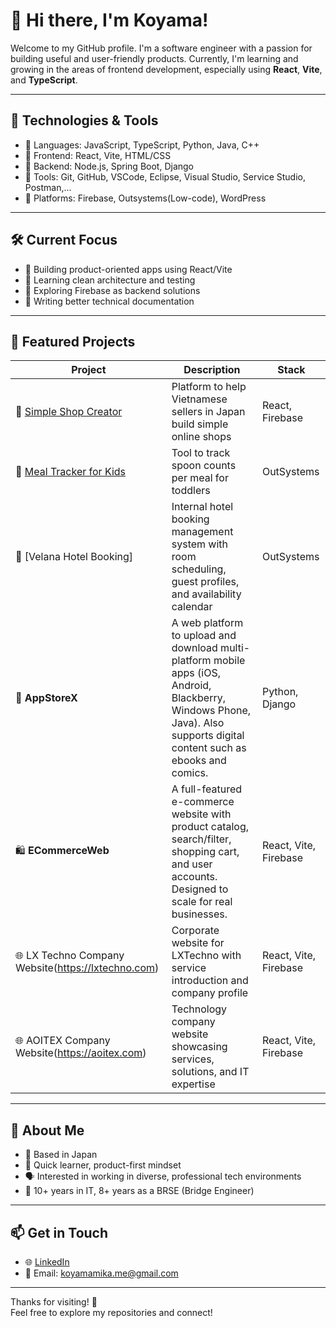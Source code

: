 # 👋 Hi there, I'm Koyama!

Welcome to my GitHub profile. I'm a software engineer with a passion for building useful and user-friendly products. Currently, I'm learning and growing in the areas of frontend development, especially using **React**, **Vite**, and **TypeScript**.

---

## 🔧 Technologies & Tools

- 🔹 Languages: JavaScript, TypeScript, Python, Java, C++
- 🔹 Frontend: React, Vite, HTML/CSS
- 🔹 Backend: Node.js, Spring Boot, Django
- 🔹 Tools: Git, GitHub, VSCode, Eclipse, Visual Studio, Service Studio, Postman,...
- 🔹 Platforms: Firebase, Outsystems(Low-code), WordPress

---

## 🛠️ Current Focus

- 🔸 Building product-oriented apps using React/Vite
- 🔸 Learning clean architecture and testing
- 🔸 Exploring Firebase as backend solutions
- 🔸 Writing better technical documentation

---

## 📌 Featured Projects

| Project | Description | Stack |
|--------|-------------|-------|
| 🛒 [Simple Shop Creator](https://github.com/koyama-devs/simple-shop) | Platform to help Vietnamese sellers in Japan build simple online shops | React, Firebase |
| 🍚 [Meal Tracker for Kids](https://github.com/koyama-devs/baby-meal-tracker) | Tool to track spoon counts per meal for toddlers | OutSystems |
| 🏨 [Velana Hotel Booking] | Internal hotel booking management system with room scheduling, guest profiles, and availability calendar | OutSystems |
| 🧩 **AppStoreX** | A web platform to upload and download multi-platform mobile apps (iOS, Android, Blackberry, Windows Phone, Java). Also supports digital content such as ebooks and comics. | Python, Django |
| 🛍️ **ECommerceWeb** | A full-featured e-commerce website with product catalog, search/filter, shopping cart, and user accounts. Designed to scale for real businesses. | React, Vite, Firebase |
| 🌐 LX Techno Company Website(https://lxtechno.com) | Corporate website for LXTechno with service introduction and company profile | React, Vite, Firebase |
| 🌐 AOITEX Company Website(https://aoitex.com) | Technology company website showcasing services, solutions, and IT expertise | React, Vite, Firebase |

---

## 🌱 About Me

- 📍 Based in Japan
- 🧠 Quick learner, product-first mindset
- 🗣️ Interested in working in diverse, professional tech environments
- 🎯 10+ years in IT, 8+ years as a BRSE (Bridge Engineer)

---

## 📫 Get in Touch

- 🌐 [LinkedIn](https://linkedin.com/in/koyama-devs)  
- 💌 Email: koyamamika.me@gmail.com

---

Thanks for visiting! 🌟  
Feel free to explore my repositories and connect!
